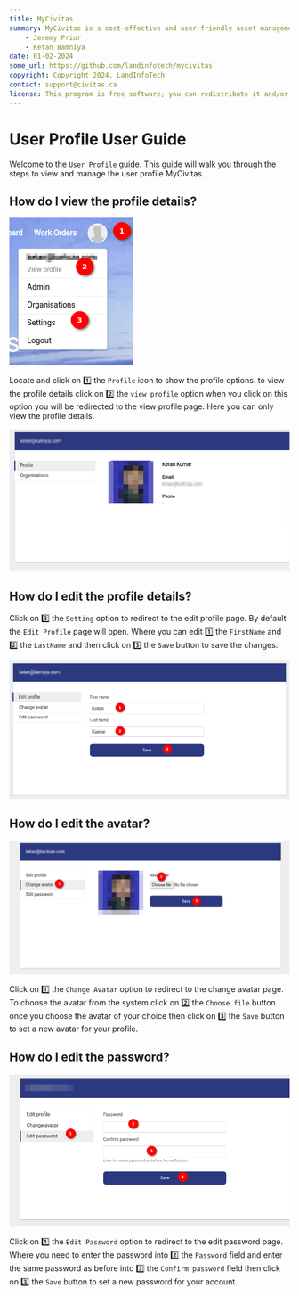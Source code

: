 ```yaml
---
title: MyCivitas
summary: MyCivitas is a cost-effective and user-friendly asset management platform designed specifically for small communities. This comprehensive solution offers an all-inclusive and easy-to-use platform, empowering users to efficiently record and manage their assets within a powerful information system. With MyCivitas, communities can streamline their asset management processes, ensuring a seamless and effective approach to organising and overseeing their valuable resources.
    - Jeremy Prior
    - Ketan Bamniya
date: 01-02-2024
some_url: https://github.com/landinfotech/mycivitas
copyright: Copyright 2024, LandInfoTech
contact: support@civitas.ca
license: This program is free software; you can redistribute it and/or modify it under the terms of the GNU Affero General Public License as published by the Free Software Foundation; either version 3 of the License, or (at your option) any later version.
---
```


# User Profile User Guide

Welcome to the `User Profile` guide. This guide will walk you through the steps to view and manage the user profile MyCivitas.

## How do I view the profile details?

![Profile 1](./img/user-profile-1.png)

Locate and click on 1️⃣ the `Profile` icon to show the profile options. to view the profile details click on 2️⃣ the `view profile` option when you click on this option you will be redirected to the view profile page. Here you can only view the profile details.

![Profile 2](./img/user-profile-2.png)

## How do I edit the profile details?

Click on 3️⃣ the `Setting` option to redirect to the edit profile page. By default the `Edit Profile` page will open. Where you can edit 1️⃣ the `FirstName` and 2️⃣ the `LastName` and then click on 3️⃣ the `Save` button to save the changes.

![Profile 3](./img/user-profile-3.png)

## How do I edit the avatar?

![Profile 4](./img/user-profile-4.png)

Click on 1️⃣ the `Change Avatar` option to redirect to the change avatar page. To choose the avatar from the system click on 2️⃣ the `Choose file` button once you choose the avatar of your choice then click on 3️⃣ the `Save` button to set a new avatar for your profile.

## How do I edit the password?

![Profile 5](./img/user-profile-5.png)

Click on 1️⃣ the `Edit Password` option to redirect to the edit password page. Where you need to enter the password into 2️⃣ the `Password` field and enter the same password as before into 3️⃣ the `Confirm password` field then click on 3️⃣ the `Save` button to set a new password for your account.
